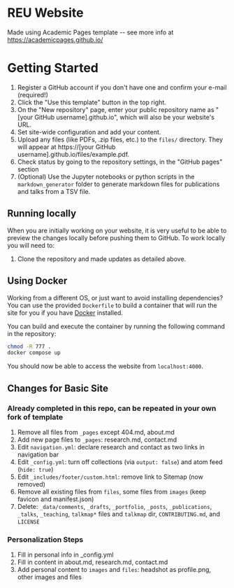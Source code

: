 # REU Website

Made using Academic Pages template -- see more info at https://academicpages.github.io/

# Getting Started

1. Register a GitHub account if you don't have one and confirm your e-mail (required!)
1. Click the "Use this template" button in the top right.
1. On the "New repository" page, enter your public repository name as "[your GitHub username].github.io", which will also be your website's URL.
1. Set site-wide configuration and add your content.
1. Upload any files (like PDFs, .zip files, etc.) to the `files/` directory. They will appear at https://[your GitHub username].github.io/files/example.pdf.
1. Check status by going to the repository settings, in the "GitHub pages" section
1. (Optional) Use the Jupyter notebooks or python scripts in the `markdown_generator` folder to generate markdown files for publications and talks from a TSV file.

## Running locally

When you are initially working on your website, it is very useful to be able to preview the changes locally before pushing them to GitHub. To work locally you will need to:

1. Clone the repository and made updates as detailed above.

## Using Docker

Working from a different OS, or just want to avoid installing dependencies? You can use the provided `Dockerfile` to build a container that will run the site for you if you have [Docker](https://www.docker.com/) installed.

You can build and execute the container by running the following command in the repository:

```bash
chmod -R 777 .
docker compose up
```

You should now be able to access the website from `localhost:4000`.

## Changes for Basic Site

### Already completed in this repo, can be repeated in your own fork of template
1. Remove all files from `_pages` except 404.md, about.md
1. Add new page files to `_pages`: research.md, contact.md
1. Edit `navigation.yml`: declare research and contact as two links in navigation bar
1. Edit `_config.yml`: turn off collections (via `output: false`) and atom feed (`hide: true`)
1. Edit `_includes/footer/custom.html`: remove link to Sitemap (now removed)
1. Remove all existing files from `files`, some files from `images` (keep favicon and manifest.json)
1. Delete: `_data/comments`, `_drafts`, `_portfolio`, `_posts`, `_publications`, `_talks`, `_teaching`, `talkmap*` files and `talkmap` dir, `CONTRIBUTING.md`, and `LICENSE`

### Personalization Steps
1. Fill in personal info in _config.yml
1. Fill in content in about.md, research.md, contact.md
1. Add personal content to `images` and `files`: headshot as profile.png, other images and files
